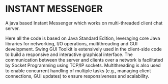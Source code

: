 # INSTANT MESSENGER

A java based Instant Messenger which works on multi-threaded client chat server.

Here all the code is based on Java Standard Edition, leveraging core Java libraries for networking, I/O operations, multithreading and GUI development.
Swing GUI Toolkit is extensively used in the client-side code to build  a responsive and interactive graphical interface.
The communication between the server and clients over a network is facilitated by Socket Programming using TCP/IP sockets.
Multithreading is also used to enable concurrent handling of multiple tasks (e.g., managing client connections, GUI updates) to ensure responsiveness and scalability.
